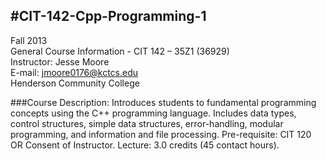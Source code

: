 #CIT-142-Cpp-Programming-1
---
Fall 2013  
General Course Information - CIT 142 – 35Z1 (36929)  
Instructor: Jesse Moore  
E-mail: jmoore0176@kctcs.edu  
Henderson Community College

###Course Description:
Introduces students to fundamental programming concepts using the C++ programming language. Includes data types, control structures, simple data structures, error-handling, modular programming, and information and file processing. Pre-requisite: CIT 120 OR Consent of Instructor. Lecture: 3.0 credits (45 contact hours).
